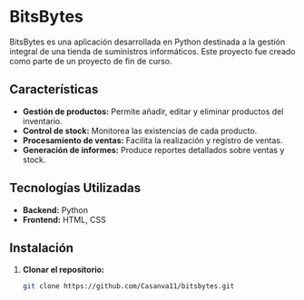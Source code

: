 # BitsBytes

BitsBytes es una aplicación desarrollada en Python destinada a la gestión integral de una tienda de suministros informáticos. Este proyecto fue creado como parte de un proyecto de fin de curso.

## Características

- **Gestión de productos:** Permite añadir, editar y eliminar productos del inventario.
- **Control de stock:** Monitorea las existencias de cada producto.
- **Procesamiento de ventas:** Facilita la realización y registro de ventas.
- **Generación de informes:** Produce reportes detallados sobre ventas y stock.

## Tecnologías Utilizadas

- **Backend:** Python
- **Frontend:** HTML, CSS

## Instalación

1. **Clonar el repositorio:**

   ```bash
   git clone https://github.com/Casanva11/bitsbytes.git
